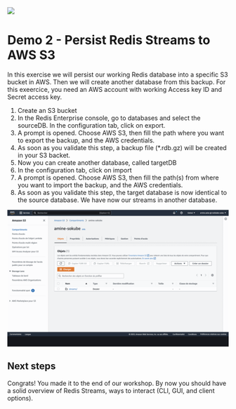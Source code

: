 <img src="../img/redis-logo-full-color-rgb.png" height=100/>

# Demo 2 - Persist Redis Streams to AWS S3

In this exercise we will persist our working Redis database into a specific S3 bucket in AWS. Then we will create another database from this backup. For this exeercice, you need an AWS account with working Access key ID	and Secret access key.

1. Create an S3 bucket
2. In the Redis Enterprise console, go to databases and select the sourceDB. In the configuration tab, click on export.
3. A prompt is opened. Choose AWS S3, then fill the path where you want to export the backup, and the AWS credentials.
4. As soon as you validate this step, a backup file (\*.rdb.gz) will be created in your S3 backet.
5. Now you can create another database, called targetDB
6. In the configuration tab, click on import
7. A prompt is opened. Choose AWS S3, then fill the path(s) from where you want to import the backup, and the AWS credentials.
8. As soon as you validate this step, the target database is now identical to the source database. We have now our streams in another database.

<img src="../img/backup.gif"/>

## Next steps

Congrats! You made it to the end of our workshop.
By now you should have a solid overview of Redis Streams, ways to interact (CLI, GUI, and client options).
